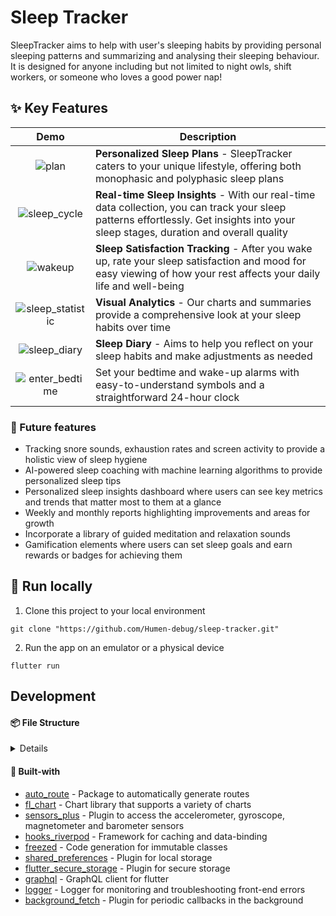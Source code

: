 # Sleep Tracker

SleepTracker aims to help with user's sleeping habits by providing personal sleeping patterns and summarizing and analysing their sleeping behaviour. It is designed for anyone including but not limited to night owls, shift workers, or someone who loves a good power nap!

## ✨ Key Features

| Demo | Description |
| :---: | --- |
| ![plan](https://github.com/user-attachments/assets/b4bfb212-0ad1-47dc-bded-9209123f5897) | **Personalized Sleep Plans** - SleepTracker caters to your unique lifestyle, offering both monophasic and polyphasic sleep plans |
| ![sleep_cycle](https://github.com/user-attachments/assets/3a9d94c2-fe17-401c-88a0-c0707e7f8f32) | **Real-time Sleep Insights** - With our real-time data collection, you can track your sleep patterns effortlessly. Get insights into your sleep stages, duration and overall quality |
| ![wakeup](https://github.com/user-attachments/assets/fbb91aeb-7414-461a-990a-fd678cc75c37) | **Sleep Satisfaction Tracking** - After you wake up, rate your sleep satisfaction and mood for easy viewing of how your rest affects your daily life and well-being |
| ![sleep_statistic](https://github.com/user-attachments/assets/4ad1b0e8-bf0c-4c1d-8fb8-a39636aa5d15) | **Visual Analytics** - Our charts and summaries provide a comprehensive look at your sleep habits over time |
| ![sleep_diary](https://github.com/user-attachments/assets/0057fab1-47b6-4e4b-8b57-03479b41b5ad) | **Sleep Diary** - Aims to help you reflect on your sleep habits and make adjustments as needed |
| ![enter_bedtime](https://github.com/user-attachments/assets/45c933f9-ab66-4fbf-9ecf-2ce216c8a8b2) | Set your bedtime and wake-up alarms with easy-to-understand symbols and a straightforward 24-hour clock |

### 🤔 Future features

- Tracking snore sounds, exhaustion rates and screen activity to provide a holistic view of sleep hygiene
- AI-powered sleep coaching with machine learning algorithms to provide personalized sleep tips
- Personalized sleep insights dashboard where users can see key metrics and trends that matter most to them at a glance
- Weekly and monthly reports highlighting improvements and areas for growth
- Incorporate a library of guided meditation and relaxation sounds
- Gamification elements where users can set sleep goals and earn rewards or badges for achieving them

## 🚀 Run locally

1. Clone this project to your local environment
```
git clone "https://github.com/Humen-debug/sleep-tracker.git"
```

2. Run the app on an emulator or a physical device
```
flutter run
```

## Development

#### 📦 File Structure

<details>
  <summary>Details</summary>

  ```
  ├── assets
  ├── lib
  │   ├── components
  │   ├── logger
  │   ├── models
  │   ├── pages
  │   ├── providers
  │   ├── routers
  │   └── utils
  └── scripts
  ```
</details>

#### 🧩 Built-with

- [auto_route](https://pub.dev/packages/auto_route) - Package to automatically generate routes
- [fl_chart](https://pub.dev/packages/fl_chart) - Chart library that supports a variety of charts
- [sensors_plus](https://pub.dev/packages/sensors_plus) - Plugin to access the accelerometer, gyroscope, magnetometer and barometer sensors
- [hooks_riverpod](https://pub.dev/packages/hooks_riverpod) - Framework for caching and data-binding
- [freezed](https://pub.dev/packages/freezed) - Code generation for immutable classes 
- [shared_preferences](https://pub.dev/packages/shared_preferences) - Plugin for local storage
- [flutter_secure_storage](https://pub.dev/packages/flutter_secure_storage) - Plugin for secure storage
- [graphql](https://pub.dev/packages/graphql) - GraphQL client for flutter
- [logger](https://pub.dev/packages/logger) - Logger for monitoring and troubleshooting front-end errors
- [background_fetch](https://pub.dev/packages/background_fetch) - Plugin for periodic callbacks in the background
